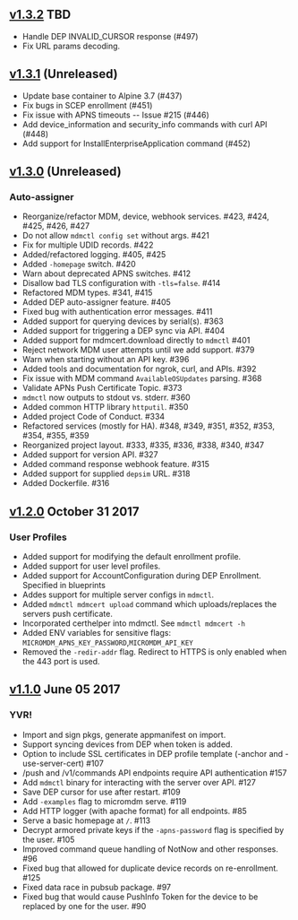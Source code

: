 ## [v1.3.2]() TBD

* Handle DEP INVALID_CURSOR response (#497)
* Fix URL params decoding.

## [v1.3.1](https://github.com/micromdm/micromdm/compare/v1.3.0...master) (Unreleased)

* Update base container to Alpine 3.7 (#437)
* Fix bugs in SCEP enrollment (#451)
* Fix issue with APNS timeouts -- Issue #215 (#446)
* Add device_information and security_info commands with curl API (#448)
* Add support for InstallEnterpriseApplication command (#452)

## [v1.3.0](https://github.com/micromdm/micromdm/compare/v1.2.0...master) (Unreleased)

### Auto-assigner

* Reorganize/refactor MDM, device, webhook services. #423, #424, #425, #426, #427
* Do not allow `mdmctl config set` without args. #421
* Fix for multiple UDID records. #422
* Added/refactored logging. #405, #425
* Added `-homepage` switch. #420
* Warn about deprecated APNS switches. #412
* Disallow bad TLS configuration with `-tls=false`. #414
* Refactored MDM types. #341, #415
* Added DEP auto-assigner feature. #405
* Fixed bug with authentication error messages. #411
* Added support for querying devices by serial(s). #363
* Added support for triggering a DEP sync via API. #404
* Added support for mdmcert.download directly to `mdmctl` #401
* Reject network MDM user attempts until we add support. #379
* Warn when starting without an API key. #396
* Added tools and documentation for ngrok, curl, and APIs. #392
* Fix issue with MDM command `AvailableOSUpdates` parsing. #368
* Validate APNs Push Certificate Topic. #373
* `mdmctl` now outputs to stdout vs. stderr. #360
* Added common HTTP library `httputil`. #350
* Added project Code of Conduct. #334
* Refactored services (mostly for HA). #348, #349, #351, #352, #353, #354, #355, #359
* Reorganized project layout. #333, #335, #336, #338, #340, #347
* Added support for version API. #327
* Added command response webhook feature. #315
* Added support for supplied `depsim` URL. #318
* Added Dockerfile. #316

## [v1.2.0](https://github.com/micromdm/micromdm/compare/v1.1.0...v1.2.0) October 31 2017

### User Profiles

* Added support for modifying the default enrollment profile.
* Added support for user level profiles.
* Added support for AccountConfiguration during DEP Enrollment. Specified in blueprints
* Addes support for multiple server configs in `mdmctl`.
* Added `mdmctl mdmcert upload` command which uploads/replaces the servers push certificate.
* Incorporated certhelper into mdmctl. See `mdmctl mdmcert -h`
* Added ENV variables for sensitive flags: `MICROMDM_APNS_KEY_PASSWORD`,`MICROMDM_API_KEY`
* Removed the `-redir-addr` flag. Redirect to HTTPS is only enabled when the 443 port is used.

## [v1.1.0](https://github.com/micromdm/micromdm/compare/v1.0.0...v1.1.0) June 05 2017

### YVR!

* Import and sign pkgs, generate appmanifest on import.
* Support syncing devices from DEP when token is added.
* Option to include SSL certificates in DEP profile template (-anchor and -use-server-cert) #107
* /push and /v1/commands API endpoints require API authentication #157
* Add `mdmctl` binary for interacting with the server over API. #127
* Save DEP cursor for use after restart. #109
* Add `-examples` flag to micromdm serve. #119
* Add HTTP logger (with apache format) for all endpoints. #85
* Serve a basic homepage at `/`. #113
* Decrypt armored private keys if the `-apns-password` flag is specified by the user. #105
* Improved command queue handling of NotNow and other responses. #96
* Fixed bug that allowed for duplicate device records on re-enrollment. #125
* Fixed data race in pubsub package. #97
* Fixed bug that would cause PushInfo Token for the device to be replaced by one for the user. #90
